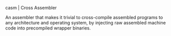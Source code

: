 casm | Cross Assembler

An assembler that makes it trivial to cross-compile assembled programs to any architecture and operating system, by injecting raw assembled machine code into precompiled wrapper binaries.
